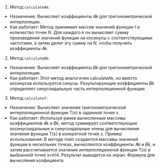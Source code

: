 1. Метод `calculateAk`:
  - Назначение: Вычисляет коэффициенты 𝐴𝑘 для тригонометрической интерполяции.
  - Как работает: Метод принимает массив значений функции 𝑓 и количество точек 𝑁. Для каждого 𝑘 он вычисляет сумму произведений значений функции на косинусы с соответствующими частотами, а        затем делит эту сумму на 𝑁, чтобы получить коэффициенты 𝐴𝑘.
2. Метод `calculateBk`:
  - Назначение: Вычисляет коэффициенты 𝐵𝑘 для тригонометрической интерполяции.
  - Как работает: Этот метод аналогичен calculateAk, но вместо косинусов используется синусы. Результирующие коэффициенты 𝐵𝑘 определяют синусоидальную часть интерполяционной функции.
3. Метод `calculateT`:
  - Назначение: Вычисляет значение тригонометрической интерполяционной функции T(x) в заданной точке 𝑥.
  - Как работает: Используя ранее вычисленные массивы коэффициентов 𝐴𝑘 и 𝐵𝑘, метод суммирует соответствующие косинусоидальные и синусоидальные члены для вычисления значения функции T(x) в        конкретной точке 𝑥.
Пример использования:
В методе main создаются массивы значений функции в нескольких точках, вычисляются коэффициенты 𝐴𝑘 и 𝐵𝑘, и затем рассчитывается значение интерполяционной функции T(x) в выбранной точке x=𝜋/4. Результат выводится на экран.
Формула для вычисления коэфициента
